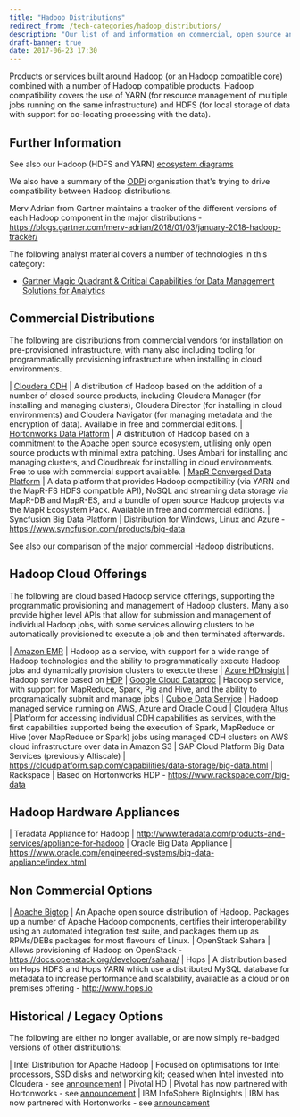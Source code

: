 ```yaml
---
title: "Hadoop Distributions"
redirect_from: /tech-categories/hadoop_distributions/
description: "Our list of and information on commercial, open source and cloud based Hadoop distributions, including Cloudera, Hortonworks, MapR, Amazon EMR, Azure HDInsight, Google Cloud Dataproc and alternatives to these."
draft-banner: true
date: 2017-06-23 17:30
---
```

Products or services built around Hadoop (or an Hadoop compatible core) combined with a number of Hadoop compatible products.  Hadoop compatibility covers the use of YARN (for resource management of multiple jobs running on the same infrastructure) and HDFS (for local storage of data with support for co-locating processing with the data).
<!--more-->

## Further Information

See also our Hadoop (HDFS and YARN) [ecosystem diagrams](/tech-categories/hadoop-distributions/ecosystem/)

We also have a summary of the [ODPi](/tech-vendors/odpi/) organisation that's trying to drive compatibility between Hadoop distributions.

Merv Adrian from Gartner maintains a tracker of the different versions of each Hadoop component in the major distributions - <https://blogs.gartner.com/merv-adrian/2018/01/03/january-2018-hadoop-tracker/>

The following analyst material covers a number of technologies in this category:

* [Gartner Magic Quadrant & Critical Capabilities for Data Management Solutions for Analytics](https://www.google.co.uk/search?q=gartner+"Data+Management+Solutions+for+Analytics")

## Commercial Distributions

The following are distributions from commercial vendors for installation on pre-provisioned infrastructure, with many also including tooling for programmatically provisioning infrastructure when installing in cloud environments.

| [Cloudera CDH](/technologies/cloudera-cdh/) | A distribution of Hadoop based on the addition of a number of closed source products, including Cloudera Manager (for installing and managing clusters), Cloudera Director (for installing in cloud environments) and Cloudera Navigator (for managing metadata and the encryption of data). Available in free and commercial editions.
| [Hortonworks Data Platform](/technologies/hortonworks-data-platform/) | A distribution of Hadoop based on a commitment to the Apache open source ecosystem, utilising only open source products with minimal extra patching.  Uses Ambari for installing and managing clusters, and Cloudbreak for installing in cloud environments. Free to use with commercial support available.
| [MapR Converged Data Platform](/technologies/mapr-converged-data-platform/) | A data platform that provides Hadoop compatibility (via YARN and the MapR-FS HDFS compatible API), NoSQL and streaming data storage via MapR-DB and MapR-ES, and a bundle of open source Hadoop projects via the MapR Ecosystem Pack. Available in free and commercial editions.
| Syncfusion Big Data Platform | Distribution for Windows, Linux and Azure - <https://www.syncfusion.com/products/big-data>

See also our [comparison](/tech-categories/hadoop-distributions/distribution-comparison/) of the major commercial Hadoop distributions.

## Hadoop Cloud Offerings

The following are cloud based Hadoop service offerings, supporting the programmatic provisioning and management of Hadoop clusters.  Many also provide higher level APIs that allow for submission and management of individual Hadoop jobs, with some services allowing clusters to be automatically provisioned to execute a job and then terminated afterwards.

| [Amazon EMR](/technologies/amazon-emr/) | Hadoop as a service, with support for a wide range of Hadoop technologies and the ability to programmatically execute Hadoop jobs and dynamically provision clusters to execute these
| [Azure HDInsight](/technologies/azure-hdinsight/) | Hadoop service based on [HDP](/technologies/hortonworks-data-platform)
| [Google Cloud Dataproc](/technologies/google-cloud-dataproc/) | Hadoop service, with support for MapReduce, Spark, Pig and Hive, and the ability to programatically submit and manage jobs
| [Qubole Data Service](/technologies/qubole-data-service/) | Hadoop managed service running on AWS, Azure and Oracle Cloud
| [Cloudera Altus](/technologies/cloudera-altus/) | Platform for accessing individual CDH capabilities as services, with the first capabilities supported being the execution of Spark, MapReduce or Hive (over MapReduce or Spark) jobs using managed CDH clusters on AWS cloud infrastructure over data in Amazon S3
| SAP Cloud Platform Big Data Services (previously Altiscale) | <https://cloudplatform.sap.com/capabilities/data-storage/big-data.html>
| Rackspace | Based on Hortonworks HDP - <https://www.rackspace.com/big-data>

## Hadoop Hardware Appliances

| Teradata Appliance for Hadoop | <http://www.teradata.com/products-and-services/appliance-for-hadoop>
| Oracle Big Data Appliance | <https://www.oracle.com/engineered-systems/big-data-appliance/index.html>

## Non Commercial Options

| [Apache Bigtop](/technologies/apache-bigtop/) | An Apache open source distribution of Hadoop. Packages up a number of Apache Hadoop components, certifies their interoperability using an automated integration test suite, and packages them up as RPMs/DEBs packages for most flavours of Linux.
| OpenStack Sahara | Allows provisioning of Hadoop on OpenStack - <https://docs.openstack.org/developer/sahara/>
| Hops | A distribution based on Hops HDFS and Hops YARN which use a distributed MySQL database for metadata to increase performance and scalability, available as a cloud or on premises offering - <http://www.hops.io>

## Historical / Legacy Options

The following are either no longer available, or are now simply re-badged versions of other distributions:

| Intel Distribution for Apache Hadoop | Focused on optimisations for Intel processors, SSD disks and networking kit; ceased when Intel invested into Cloudera - see [announcement](https://newsroom.intel.com/news-releases/cloudera-intel-commit-to-accelerate-and-transform-how-enterprises-use-big-data-intel-makes-significant-equity-investment-in-cloudera/)
| Pivotal HD | Pivotal has now partnered with Hortonworks - see [announcement](https://hortonworks.com/press-releases/hortonworks-pivotal-expand-relationship-deliver-enterprise-ready-modern-data-platforms-data-management-analytics/)
| IBM InfoSphere BigInsights | IBM has now partnered with Hortonworks - see [announcement](https://hortonworks.com/blog/data-met-science-anything-became-possible/)